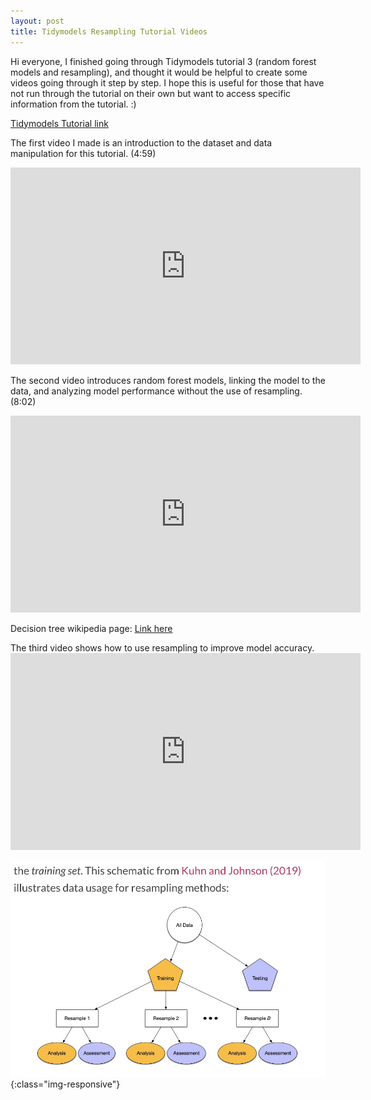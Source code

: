 ```yaml
---
layout: post
title: Tidymodels Resampling Tutorial Videos
---
```


Hi everyone, I finished going through Tidymodels tutorial 3 (random forest models and resampling), and thought it would be helpful to create some videos going through it step by step. I hope this is useful for those that have not run through the tutorial on their own but want to access specific information from the tutorial. :)

[Tidymodels Tutorial link](https://www.tidymodels.org/start/resampling/)

The first video I made is an introduction to the dataset and data manipulation for this tutorial. 
(4:59)

<iframe width="560" height="315" src="https://www.youtube.com/embed/c1DKvO7bkHg" frameborder="0" allow="autoplay; encrypted-media" allowfullscreen></iframe>


The second video introduces random forest models, linking the model to the data, and analyzing model performance without the use of resampling. (8:02) 

<iframe width="560" height="315" src="https://www.youtube.com/embed/8usKNowYm_E" frameborder="0" allow="autoplay; encrypted-media" allowfullscreen></iframe>


Decision tree wikipedia page: [Link here](https://en.wikipedia.org/wiki/Decision_tree)

The third video shows how to use resampling to improve model accuracy. <iframe width="560" height="315" src="https://www.youtube.com/embed/xoFImpCpLhQ" frameborder="0" allow="autoplay; encrypted-media" allowfullscreen></iframe>


![Resampling diagram](https://raw.githubusercontent.com/drlawson/drlawson.github.io/master/images/tutorial3screenshot.jpg){:class="img-responsive"}